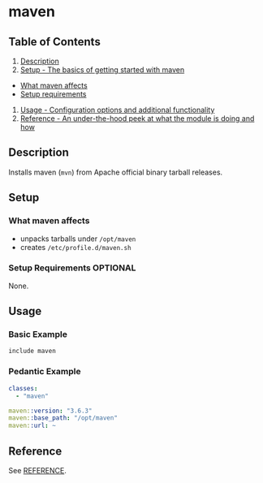 # maven

## Table of Contents

1. [Description](#description)
1. [Setup - The basics of getting started with maven](#setup)
  * [What maven affects](#what-maven-affects)
  * [Setup requirements](#setup-requirements)
1. [Usage - Configuration options and additional functionality](#usage)
1. [Reference - An under-the-hood peek at what the module is doing and how](#reference)

## Description

Installs maven (`mvn`) from Apache official binary tarball releases.

## Setup

### What maven affects

* unpacks tarballs under `/opt/maven`
* creates `/etc/profile.d/maven.sh`

### Setup Requirements **OPTIONAL**

None.

## Usage

### Basic Example

```puppet
include maven
```

### Pedantic Example

```yaml
classes:
  - "maven"

maven::version: "3.6.3"
maven::base_path: "/opt/maven"
maven::url: ~
```

## Reference

See [REFERENCE](REFERENCE.md).
